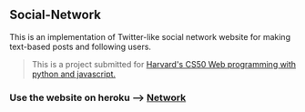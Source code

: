 ## Social-Network

This is an implementation of Twitter-like social network website for making text-based posts and following users.

> This is a project submitted for [Harvard's CS50 Web programming with python and javascript.](https://cs50.harvard.edu/web/2020/)

### Use the website on heroku --> [Network](https://social-network-cs50.herokuapp.com)
